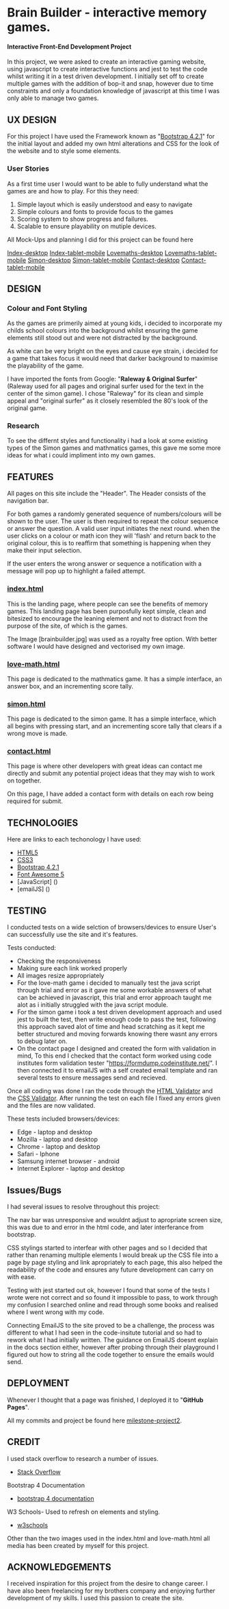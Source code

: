 # Brain Builder - interactive memory games.
 
#### Interactive Front-End Development Project

In this project, we were asked to create an interactive gaming website, using javascript to create interactive functions and jest to test the code whilst writing it in a test driven development. I initially set off to create multiple games with the addition of bop-it and snap, however due to time constraints and only a foundation knowledge of javascript at this time I was only able to manage two games. 

## UX DESIGN

For this project I have used the Framework known as "[Bootstrap 4.2.1](http://getbootstrap.com/docs/4.2/)" for the initial layout and added my own html alterations and CSS for the look of the website and to style some elements.

### User Stories

As a first time user I would want to be able to fully understand what the games are and how to play. For this they need:

1. Simple layout which is easily understood and easy to navigate
2. Simple colours and fonts to provide focus to the games
3. Scoring system to show progress and failures.
4. Scalable to ensure playability on mutiple devices.

All Mock-Ups and planning I did for this project can be found here 

[Index-desktop]()
[Index-tablet-mobile]()
[Lovemaths-desktop]()
[Lovemaths-tablet-mobile]()
[Simon-desktop]()
[Simon-tablet-mobile]()
[Contact-desktop]()
[Contact-tablet-mobile]()

## DESIGN

### Colour and Font Styling

As the games are primerily aimed at young kids, i decided to incorporate my childs school colours into the background whilst ensuring the game elements still stood out and were not distracted by the background.

As white can be very bright on the eyes and cause eye strain, i decided for a game that takes focus it would need that darker background to maximise the playability of the game.

I have imported the fonts from Google: "**Raleway & Original Surfer**" (Raleway used for all pages and original surfer used for the text in the center of the simon game).
I chose "Raleway" for its clean and simple appeal and "original surfer" as it closely resembled the 80's look of the original game. 

### Research

To see the differnt styles and functionality i had a look at some existing types of the Simon games and mathmatics games, this gave me some more ideas for what i could impliment into my own games.

## FEATURES

All pages on this site include the "Header". The Header consists of the navigation bar. 

For both games a randomly generated sequence of numbers/colours will be shown to the user. The user is then required to repeat the colour sequence or answer the question. A valid user input initiates the next round.
when the user clicks on a colour or math icon they will 'flash' and return back to the original colour, this is to reaffirm that something is happening when they make their input selection.

If the user enters the wrong answer or sequence a notification with a message will pop up to highlight a failed attempt.

### [index.html]()

This is the landing page, where people can see the benefits of memory games. This landing page has been purposfully kept simple, clean and bitesized to encourage the leaning element and not to distract from the purpose of the site, of which is the games.

The Image [brainbuilder.jpg] was used as a royalty free option. With better software I would have designed and vectorised my own image.

### [love-math.html]()

This page is dedicated to the mathmatics game. It has a simple interface, an answer box, and an incrementing score tally. 

### [simon.html]()

This page is dedicated to the simon game. It has a simple interface, which all begins with pressing start, and an incrementing score tally that clears if a wrong move is made. 

### [contact.html]()

This page is where other developers with great ideas can contact me directly and submit any potential project ideas that they may wish to work on together.

On this page, I have added a contact form with details on each row being required for submit.

## TECHNOLOGIES

Here are links to each techonology I have used:

- [HTML5](https://en.wikipedia.org/wiki/HTML5)
- [CSS3](https://en.wikipedia.org/wiki/Cascading_Style_Sheets)
- [Bootstrap 4.2.1](http://getbootstrap.com/docs/4.2/)
- [Font Awesome 5](https://fontawesome.com)
- [JavaScript] ()
- [emailJS] ()


## TESTING

I conducted tests on a wide selction of browsers/devices to ensure User's can successfully use the site and it's features.

Tests conducted:

- Checking the responsiveness
- Making sure each link worked properly
- All images resize appropriately 
- For the love-math game i decided to manually test the java script through trial and error as it gave me some workable answers of  what can be achieved in javascript, this trial and error approach taught me alot as i initially struggled with the java script module.
- For the simon game i took a test driven development approach and used jest to built the test, then write enough code to pass the test, following this approach saved alot of time and head scratching as it kept me better structured and moving forwards knowing there wasnt any errors to debug later on.
- On the contact page I designed and created the form with validation in mind, To this end I checked that the contact form worked using code institutes form validation tester "https://formdump.codeinstitute.net/". I then connected it to emailJS with a self created email template and ran several tests to ensure messages send and recieved.

Once all coding was done I ran the code through the [HTML Validator](https://validator.w3.org/) and the [CSS Validator](https://jigsaw.w3.org/css-validator/). After running the test on each file I fixed any errors given and the files are now validated.


These tests included browsers/devices:

- Edge - laptop and desktop
- Mozilla - laptop and desktop
- Chrome - laptop and desktop
- Safari - Iphone
- Samsung internet browser - android
- Internet Explorer - laptop and desktop

## Issues/Bugs

I had several issues to resolve throughout this project:

The nav bar was unresponsive and wouldnt adjust to apropriate screen size, this was due to and error in the html code, and later interferance from bootstrap.

CSS stylings started to interfear with other pages and so I decided that rather than renaming multiple elements I would break up the CSS file into a page by page styling and link apropriately to each page, this also helped the readability of the code and ensures any future development can carry on with ease.

Testing with jest started out ok, however I found that some of the tests I wrote were not correct and so found it impossible to pass, to work through my confusion I searched online and read through some books and realised where I went wrong with my code. 

Connecting EmailJS to the site proved to be a challenge, the process was different to what I had seen in the code-insitute tutorial and so had to rework what I had initially written. The guidance on EmailJS doesnt explain in the docs section either, however after probing through their playground I figured out how to string all the code together to ensure the emails would send.

## DEPLOYMENT

Whenever I thought that a page was finished, I deployed it to "**GitHub Pages**".

All my commits and project be found here [milestone-project2]().

## CREDIT

I used stack overflow to research a number of issues.

- [Stack Overflow](https://stackoverflow.com/)

Bootstrap 4 Documentation

- [bootstrap 4 documentation](https://getbootstrap.com/docs/4.0)

W3 Schools- Used to refresh on elements and styling.

- [w3schools](https://www.w3schools.com/)

Other than the two images used in the index.html and love-math.html all media has been created by myself for this project.

## ACKNOWLEDGEMENTS

I received inspiration for this project from the desire to change career. I have also been freelancing for my brothers company and enjoying further development of my skills. I used this passion to create the site. 